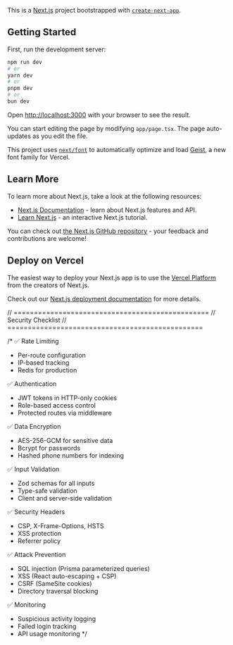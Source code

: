 This is a [Next.js](https://nextjs.org) project bootstrapped with [`create-next-app`](https://nextjs.org/docs/app/api-reference/cli/create-next-app).

## Getting Started

First, run the development server:

```bash
npm run dev
# or
yarn dev
# or
pnpm dev
# or
bun dev
```

Open [http://localhost:3000](http://localhost:3000) with your browser to see the result.

You can start editing the page by modifying `app/page.tsx`. The page auto-updates as you edit the file.

This project uses [`next/font`](https://nextjs.org/docs/app/building-your-application/optimizing/fonts) to automatically optimize and load [Geist](https://vercel.com/font), a new font family for Vercel.

## Learn More

To learn more about Next.js, take a look at the following resources:

- [Next.js Documentation](https://nextjs.org/docs) - learn about Next.js features and API.
- [Learn Next.js](https://nextjs.org/learn) - an interactive Next.js tutorial.

You can check out [the Next.js GitHub repository](https://github.com/vercel/next.js) - your feedback and contributions are welcome!

## Deploy on Vercel

The easiest way to deploy your Next.js app is to use the [Vercel Platform](https://vercel.com/new?utm_medium=default-template&filter=next.js&utm_source=create-next-app&utm_campaign=create-next-app-readme) from the creators of Next.js.

Check out our [Next.js deployment documentation](https://nextjs.org/docs/app/building-your-application/deploying) for more details.

// ================================================
// Security Checklist
// ================================================

/*
✅ Rate Limiting
  - Per-route configuration
  - IP-based tracking
  - Redis for production
  
✅ Authentication
  - JWT tokens in HTTP-only cookies
  - Role-based access control
  - Protected routes via middleware
  
✅ Data Encryption
  - AES-256-GCM for sensitive data
  - Bcrypt for passwords
  - Hashed phone numbers for indexing
  
✅ Input Validation
  - Zod schemas for all inputs
  - Type-safe validation
  - Client and server-side validation
  
✅ Security Headers
  - CSP, X-Frame-Options, HSTS
  - XSS protection
  - Referrer policy
  
✅ Attack Prevention
  - SQL injection (Prisma parameterized queries)
  - XSS (React auto-escaping + CSP)
  - CSRF (SameSite cookies)
  - Directory traversal blocking
  
✅ Monitoring
  - Suspicious activity logging
  - Failed login tracking
  - API usage monitoring
*/
